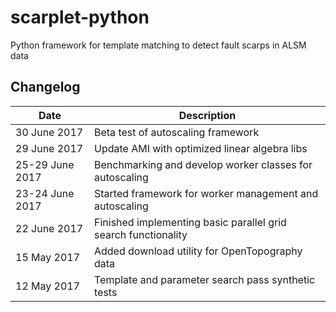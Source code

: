 # scarplet-python
Python framework for template matching to detect fault scarps in ALSM data

## Changelog

Date            | Description
--------------- | -----------
30 June 2017 | Beta test of autoscaling framework
29 June 2017 | Update AMI with optimized linear algebra libs
25-29 June 2017 | Benchmarking and develop worker classes for autoscaling
23-24 June 2017 | Started framework for worker management and autoscaling
22 June 2017    | Finished implementing basic parallel grid search functionality 
15 May 2017     | Added download utility for OpenTopography data
12 May 2017     | Template and parameter search pass synthetic tests
